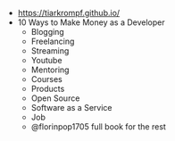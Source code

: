 * https://tiarkrompf.github.io/
* 10 Ways to Make Money as a Developer
  * Blogging
  * Freelancing
  * Streaming
  * Youtube
  * Mentoring
  * Courses
  * Products
  * Open Source
  * Software as a Service
  * Job
  * @florinpop1705 full book for the rest

